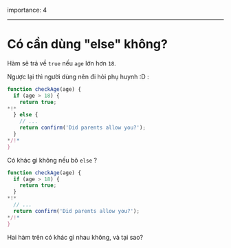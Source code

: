 importance: 4

---

# Có cần dùng "else" không?

Hàm sẽ trả về `true` nếu `age` lớn hơn `18`.

Ngược lại thì người dùng nên đi hỏi phụ huynh :D :

```js
function checkAge(age) {
  if (age > 18) {
    return true;
*!*
  } else {
    // ...
    return confirm('Did parents allow you?');
  }
*/!*
}
```

Có khác gì không nếu bõ `else` ?

```js
function checkAge(age) {
  if (age > 18) {
    return true;
  }
*!*
  // ...
  return confirm('Did parents allow you?');
*/!*
}
```

Hai hàm trên có khác gì nhau không, và tại sao?
